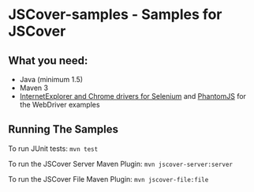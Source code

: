 JSCover-samples - Samples for JSCover
================================

## What you need:
* Java (minimum 1.5)
* Maven 3
* [InternetExplorer and Chrome drivers for Selenium](http://code.google.com/p/selenium/downloads/list) and [PhantomJS](http://phantomjs.org/) for the WebDriver examples

## Running The Samples
To run JUnit tests:
`mvn test`

To run the JSCover Server Maven Plugin:
`mvn jscover-server:server`

To run the JSCover File Maven Plugin:
`mvn jscover-file:file`
